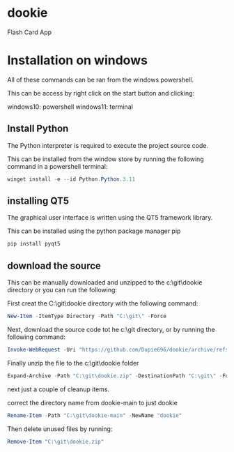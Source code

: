# dookie
Flash Card App


# Installation on windows
All of these commands can be ran from the windows powershell.

This can be access by right click on the start button and clicking:

windows10: powershell
windows11: terminal

## Install Python
The Python interpreter is required to execute the project source code.

This can be installed from the window store by running the following command in a powershell terminal:
```powershell
winget install -e --id Python.Python.3.11
```

## installing QT5
The graphical user interface is written using the QT5 framework library.

This can be installed using the python package manager pip

```powershell
pip install pyqt5
```

## download the source
This can be manually downloaded and unzipped to the c:\git\dookie directory or you can run the following:

First creat the C:\git\dookie directory with the following command:
```powershell
New-Item -ItemType Directory -Path "C:\git\" -Force
```

Next, download the source code tot he c:\git directory, or by running the following command:
```powershell
Invoke-WebRequest -Uri "https://github.com/Dupie696/dookie/archive/refs/heads/main.zip" -OutFile "C:\git\dookie.zip"
```

Finally unzip the file to the c:\git\dookie folder
```powershell
Expand-Archive -Path "C:\git\dookie.zip" -DestinationPath "C:\git\" -Force
```

next just a couple of cleanup items.

correct the directory name from dookie-main to just dookie

```powershell
Rename-Item -Path "C:\git\dookie-main" -NewName "dookie"
```

Then delete unused files by running:
```powershell
Remove-Item "C:\git\dookie.zip"
```
